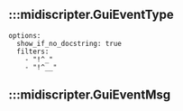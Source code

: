 ## :::midiscripter.GuiEventType
    options:
      show_if_no_docstring: true
      filters:
        - "!^_"
        - "!^__"

## :::midiscripter.GuiEventMsg
